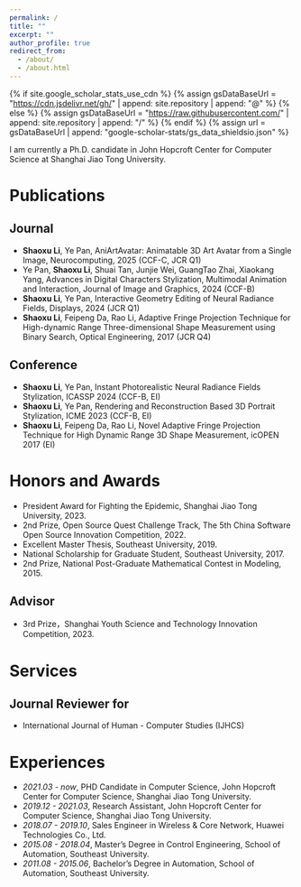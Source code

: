 ```yaml
---
permalink: /
title: ""
excerpt: ""
author_profile: true
redirect_from: 
  - /about/
  - /about.html
---
```


{% if site.google_scholar_stats_use_cdn %}
{% assign gsDataBaseUrl = "https://cdn.jsdelivr.net/gh/" | append: site.repository | append: "@" %}
{% else %}
{% assign gsDataBaseUrl = "https://raw.githubusercontent.com/" | append: site.repository | append: "/" %}
{% endif %}
{% assign url = gsDataBaseUrl | append: "google-scholar-stats/gs_data_shieldsio.json" %}

<span class='anchor' id='about-me'></span>

I am currently a Ph.D. candidate in John Hopcroft Center for Computer Science at Shanghai Jiao Tong University.



#  Publications 
## Journal
- **Shaoxu Li**, Ye Pan, AniArtAvatar: Animatable 3D Art Avatar from a Single Image, Neurocomputing, 2025 (CCF-C, JCR Q1)
- Ye Pan, **Shaoxu Li**, Shuai Tan, Junjie Wei, GuangTao Zhai, Xiaokang Yang, Advances in Digital Characters Stylization, Multimodal Animation and Interaction, Journal of Image and Graphics, 2024 (CCF-B)
- **Shaoxu Li**, Ye Pan, Interactive Geometry Editing of Neural Radiance Fields, Displays, 2024 (JCR Q1)
- **Shaoxu Li**, Feipeng Da, Rao Li, Adaptive Fringe Projection Technique for High-dynamic Range Three-dimensional Shape
Measurement using Binary Search, Optical Engineering, 2017 (JCR Q4)

## Conference
- **Shaoxu Li**, Ye Pan, Instant Photorealistic Neural Radiance Fields Stylization, ICASSP 2024 (CCF-B, EI)
- **Shaoxu Li**, Ye Pan, Rendering and Reconstruction Based 3D Portrait Stylization, ICME 2023 (CCF-B, EI)
- **Shaoxu Li**, Feipeng Da, Rao Li, Novel Adaptive Fringe Projection Technique for High Dynamic Range 3D Shape Measurement, icOPEN 2017 (EI)
  
#  Honors and Awards
- President Award for Fighting the Epidemic, Shanghai Jiao Tong University, 2023.
- 2nd Prize, Open Source Quest Challenge Track, The 5th China Software Open Source Innovation Competition, 2022.
- Excellent Master Thesis, Southeast University, 2019.
- National Scholarship for Graduate Student, Southeast University, 2017.
- 2nd Prize, National Post-Graduate Mathematical Contest in Modeling, 2015.

## Advisor
 - 3rd Prize，Shanghai Youth Science and Technology Innovation Competition, 2023.

#  Services
## Journal Reviewer for
- International Journal of Human - Computer Studies (IJHCS)

#  Experiences
- *2021.03 - now*, PHD Candidate in Computer Science, John Hopcroft Center for Computer Science, Shanghai Jiao Tong University.
- *2019.12 - 2021.03*, Research Assistant, John Hopcroft Center for Computer Science, Shanghai Jiao Tong University.
- *2018.07 - 2019.10*, Sales Engineer in Wireless & Core Network, Huawei Technologies Co., Ltd.
- *2015.08 - 2018.04*, Master’s Degree in Control Engineering, School of Automation, Southeast University.
- *2011.08 - 2015.06*, Bachelor’s Degree in Automation, School of Automation, Southeast University.

